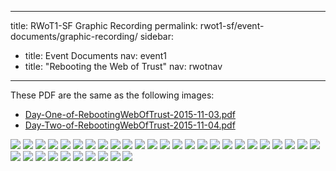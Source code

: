 ---
title: RWoT1-SF Graphic Recording
permalink: rwot1-sf/event-documents/graphic-recording/
sidebar:
  - title: Event Documents
    nav: event1
  - title: "Rebooting the Web of Trust"
    nav: rwotnav


----

These PDF are the same as the following images:

* [Day-One-of-RebootingWebOfTrust-2015-11-03.pdf](Day-One-of-RebootingWebOfTrust-2015-11-03.pdf)
* [Day-Two-of-RebootingWebOfTrust-2015-11-04.pdf](Day-Two-of-RebootingWebOfTrust-2015-11-04.pdf)


![](01_Day-1-Welcome-and-Intro.jpg)
![](02_Dot-Voting_Ideas-to-Explore.jpg)
![](02_Dot-Voting_Table-7.JPG)
![](02_DotVoting_Stickies_1of2.JPG)
![](02_DotVoting_Stickies_2of2.JPG)
![](02_TeamTopics_Table1.JPG)
![](02_TeamTopics_Table2.JPG)
![](02_TeamTopics_Table3.JPG)
![](02_TeamTopics_Table4.JPG)
![](02_TeamTopics_Table5.JPG)
![](03_Day-1-Report-Out_Summary-By-Team.jpg)
![](03_Team-Graphic_DPKI.jpg)
![](03_Team-Graphic_Smart-Signature.jpg)
![](03_Team-Graphic_Sybil-Resilient.jpg)
![](03_Team-Graphic_Trust.jpg)
![](03_Team-Graphic_Use-Cases.jpg)
![](04_Day-1-Close_Thankful-For.jpg)
![](05_Day-2-Intro-and-Context.jpg)
![](05_Day2_Intro-Continued_AndLookingForward.jpg)
![](06_Day2_Plenary-Mind-Map_1of3.JPG)
![](06_Day2_Plenary-Mind-Map_2of3.JPG)
![](06_Day2_Plenary-Mind-Map_3of3.JPG)
![](07_Final-Report-Out_Better-Decisions.jpg)
![](07_Final-Report-Out_Creating-Distrib-Registry.jpg)
![](07_Final-Report-Out_DPKI.jpg)
![](07_Final-Report-Out_Rebrand-WOT_1of2.jpg)
![](07_Final-Report-Out_Rebrand-WOT_2of2.jpg)
![](07_Final-Report-Out_Smart-Signatures.jpg)
![](07_Final-Report-Out_Use-Cases.jpg)
![](08_Closing-Plenary_1of5.JPG)
![](08_Closing-Plenary_2of5.JPG)
![](08_Closing-Plenary_3of5.JPG)
![](08_Closing-Plenary_4of5.JPG)
![](08_Closing-Plenary_5of5.JPG)
![](09_Next_Step_Summary.JPG)

